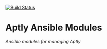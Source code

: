 [![Build Status](https://travis-ci.org/wtsi-hgi/ansible-aptly-modules.svg)](https://travis-ci.org/wtsi-hgi/ansible-aptly-modules)

# Aptly Ansible Modules
_Ansible modules for managing Aptly_
